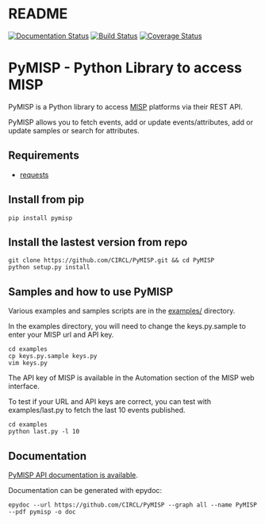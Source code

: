 README
======

[![Documentation Status](https://readthedocs.org/projects/pymisp/badge/?version=master)](http://pymisp.readthedocs.io/en/master/?badge=master)
[![Build Status](https://travis-ci.org/MISP/PyMISP.svg?branch=master)](https://travis-ci.org/MISP/PyMISP)
[![Coverage Status](https://coveralls.io/repos/github/MISP/PyMISP/badge.svg?branch=master)](https://coveralls.io/github/MISP/PyMISP?branch=master)

# PyMISP - Python Library to access MISP

PyMISP is a Python library to access [MISP](https://github.com/MISP/MISP) platforms via their REST API.

PyMISP allows you to fetch events, add or update events/attributes, add or update samples or search for attributes.

## Requirements

 * [requests](http://docs.python-requests.org)

## Install from pip

```
pip install pymisp
```

## Install the lastest version from repo

```
git clone https://github.com/CIRCL/PyMISP.git && cd PyMISP
python setup.py install
```

## Samples and how to use PyMISP

Various examples and samples scripts are in the [examples/](examples/) directory.

In the examples directory, you will need to change the keys.py.sample to enter your MISP url and API key.

```
cd examples
cp keys.py.sample keys.py
vim keys.py
```

The API key of MISP is available in the Automation section of the MISP web interface.

To test if your URL and API keys are correct, you can test with examples/last.py to
fetch the last 10 events published.

```
cd examples
python last.py -l 10
```

## Documentation

[PyMISP API documentation is available](https://media.readthedocs.org/pdf/pymisp/master/pymisp.pdf).

Documentation can be generated with epydoc:

```
epydoc --url https://github.com/CIRCL/PyMISP --graph all --name PyMISP --pdf pymisp -o doc
```
